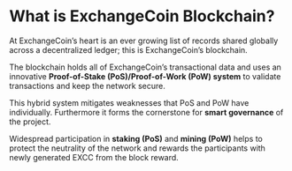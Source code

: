 # What is ExchangeCoin Blockchain?

At ExchangeCoin’s heart is an ever growing list of records shared globally across a decentralized ledger; this is ExchangeCoin’s blockchain.

The blockchain holds all of ExchangeCoin’s transactional data and uses an innovative **Proof-of-Stake (PoS)/Proof-of-Work (PoW) system** to validate transactions and keep the network secure.

This hybrid system mitigates weaknesses that PoS and PoW have individually. Furthermore it forms the cornerstone for **smart governance** of the project.

Widespread participation in **staking (PoS)** and **mining (PoW)** helps to protect the neutrality of the network and rewards the participants with newly generated EXCC from the block reward.
